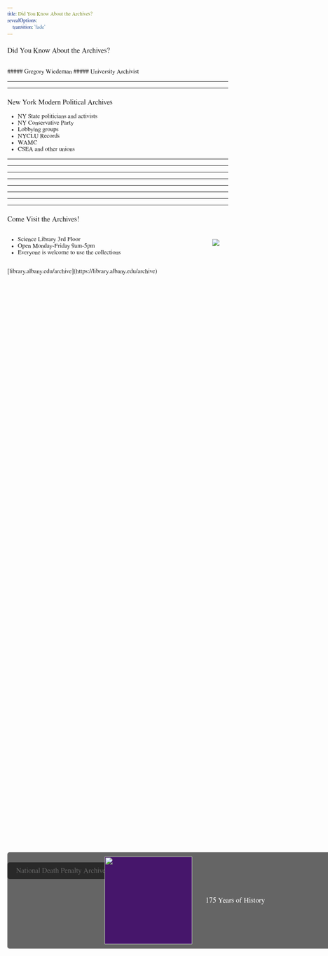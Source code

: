 ```yaml
---
title: Did You Know About the Archives?
revealOptions:
    transition: 'fade'
---
```

<style>
* {font-family: "Palatino Linotype", "Book Antiqua", Palatino, FreeSerif, serif !important; font-weight: 300 !important; text-transform: initial !important;}
#fLeft {float: left; max-width: 60%; text-align: left;}
#fRight {float: right; max-width: 40%; text-align: left;}
#fRight img {margin: 20px;}
#smallLink {font-size: 18px;}
.whitebg {background-color: #fff; margin-top: 30% !important; padding: 15px !important; border-radius: 15px;}
.altText {background-color: #fff; bottom: 30px; position: fixed; padding: 15px !important; border-radius: 5px;}
.pullDown {height:auto}
.bgText {background: rgba(0, 0, 0, 0.6); border-radius: 5px; top: 50%; position: fixed; padding: 10px 20px !important; color: #fff !important;}
.bgText * {color: #fff !important;} 
.bgLeft {background-position: left !important; background-size: contain !important;}
.bgLeft * {margin-left: 35% !important;}
.logo175 {width: 200px !important;background-color: #46166B !important;border: none !important;}
.box175 {width: 800px !important; display: flex !important; justify-content: center !important; flex-direction: row !important; flex-wrap: wrap !important;}
.text175 {align-self: center !important; margin: 30px !important;}
</style>



### Did You Know About the Archives?
<br/>
##### Gregory Wiedeman
##### University Archivist

---

<!-- .slide: data-background="img/istorage2.JPG" alt="Test" -->

---

<!-- .slide: data-background="https://archives.albany.edu/downloads/rx913x48z" class="bgLeft" alt="Test" -->

### New York Modern Political Archives

* NY State politicians and activists
* NY Conservative Party
* Lobbying groups
* NYCLU Records
* WAMC
* CSEA and other unions

---

<!-- .slide: data-background="https://library.albany.edu/sites/all/themes/New_UArchives/img/1900/mpa3.jpg" alt="Test" -->


---

<!-- .slide: data-background="https://library.albany.edu/sites/all/themes/New_UArchives/img/1900/ndpa1.jpg" alt="Test" -->

<h3 class="bgText">National Death Penalty Archives</h3>

---

<!-- .slide: data-background="img/RegistrationBook.jpg" alt="Test" -->

<div class="bgText box175">
<img class="logo175" src="https://library.albany.edu/speccoll/findaids/eresources/static/img/175logo.png" />
<h3 class="text175">175 Years of History</h3>
</div>

---

<!-- .slide: data-background="img/downtownCampus.jpg" alt="Test" -->

---

<!-- .slide: data-background="img/albanyWebArchives.png" alt="Test" -->

---

<!-- .slide: data-background="img/tweetWall.png" alt="Test" -->

---

<!-- .slide: data-background="img/webArchivesGraph.png" alt="Test" -->

---

<h3>Come Visit the Archives!</h3>

<div id="fLeft">
<ul>
<li>Science Library 3rd Floor</li>
<li>Open Monday-Friday 9am-5pm</li>
<li>Everyone is welcome to use the collections</li>
</ul>
</div>
<div id="fRight">
<img src="https://library.albany.edu/sites/all/themes/New_UArchives/img/visit2.jpg" />
</div>

<div style="clear:both"></div>
<p>[library.albany.edu/archive](https://library.albany.edu/archive)</p>
